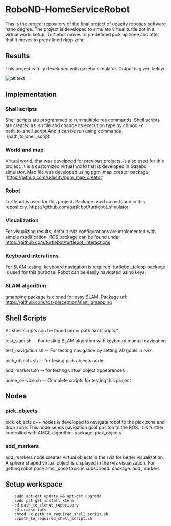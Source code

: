 # RoboND-HomeServiceRobot

This is the project repository of the final project of udacity robotics software nano degree. The project is developed to simulate virtual turtle bot in a virtual world setup. Turtlebot moves to predefined pick up zone and after that it moves to predefined drop zone. 

## Results

This project is fully developed with gazebo simulator. Output is given below

![alt text](output/output.gif)


## Implementation

### Shell scripts

Shell scripts are programmed to run multiple ros commands. Shell scripts are created as .sh file and change its execution type by
		chmod -x path_to_shell_script
And it can be run using commands 
  		./path_to_shell_script

### World and map

Virtual world, that was develpoed for previous projects, is also used for this project. It is a customized virtual world that is developed in Gazebo simulator.
Map file was developed using pgm_map_creator package 'https://github.com/udacity/pgm_map_creator'

### Robot

Turtlebot is used for this project. Package used ca be found in this repository. https://github.com/turtlebot/turtlebot_simulator

### Visualization

For visualizing results, default rviz configurations are implemented with simple modification. ROS package can be found under https://github.com/turtlebot/turtlebot_interactions

### Keyboard interations

For SLAM testing, keyboard navigation is required. turtlebot_teleop package is used for this purpose. Robot can be easily navigated using keys.

### SLAM algorithm

gmapping package is cloned for easy SLAM. Package url: https://github.com/ros-perception/slam_gmapping


## Shell Scripts

All shell scripts can be found under path 'src/scripts/'

test_slam.sh  -- For testing SLAM algorithm with keyboard manual navigation

test_navigation.sh  -- For testing navigation by setting 2D goals in rviz. 

pick_objects.sh -- for tesing pick objects node

add_markers.sh  -- for testing virtual object appearences

home_service.sh -- Complete scripts for testing this project

## Nodes

### pick_objects

pick_objects c++ nodes is developed to navigate robot to the pick zone and drop zone. This node sends navigation goal positon to the ROS. It is further controlled with AMCL algorithm. package: pick_objects

### add_markers

add_markers node creates virtual objects in the rviz for better visualization. A sphere shaped virtual object is displayed in the rviz visualization. For getting robot pose amcl_pose topic is subscribed. package: add_markers

## Setup workspace

		sudo apt-get update && apt-get upgrade
		sudo pat-get install xterm
        cd path_to_cloned_repository
        cd src/scripts
        chmod -x path_to_required_shell_script.sh
        ./path_to_required_shell_script.sh

